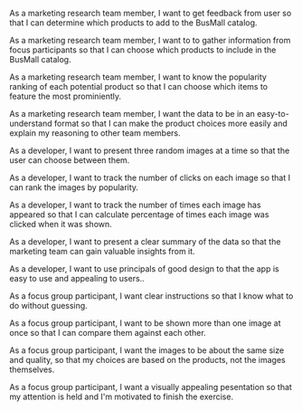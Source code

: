 As a marketing research team member, I want to get feedback from user so that I can determine which products to add to the BusMall catalog.

As a marketing research team member, I want to to gather  information from focus participants so that I can choose which products to include in the BusMall catalog.

As a marketing research team member, I want to know the popularity ranking of each potential product so that I can choose which items to feature the most prominiently.

As a marketing research team member, I want the data to be in an easy-to-understand format so that I can make the product choices more easily and explain my reasoning to other team members.


As a developer, I want to present three random images at a time so that the user can choose between them.

As a developer, I want to track the number of clicks on each image so that I can rank the images by popularity.

As a developer, I want to track the number of times each image has appeared so that I can calculate percentage of times each image was clicked when it was shown.

As a developer, I want to present a clear summary of the data so that the marketing team can gain valuable insights from it.

As a developer, I want to use principals of good design to that the app is easy to use and appealing to users..

As a focus group participant, I want clear instructions so that I know what to do without guessing.

As a focus group participant, I want to be shown more than one image at once so that I can compare them against each other.

As a focus group participant, I want the images to be about the same size and quality, so that my choices are based on the products, not the images themselves.

As a focus group participant, I want a visually appealing pesentation so that my attention is held and I'm motivated to finish the exercise.


